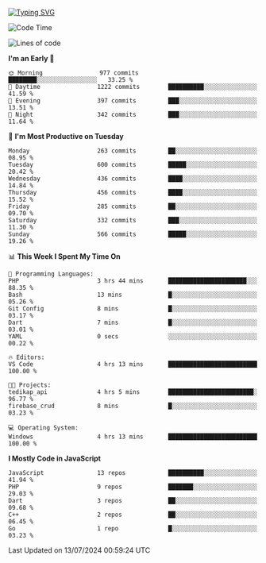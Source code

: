 [![Typing SVG](https://readme-typing-svg.demolab.com?font=Fira+Code&pause=1000&color=F7F7F7&random=false&width=435&lines=Hi+%F0%9F%91%8B%2C+I'm+Rafiu+Sidqi;Junior+Backend+Developer)](https://git.io/typing-svg)
<!--START_SECTION:waka-->
![Code Time](http://img.shields.io/badge/Code%20Time-279%20hrs%2032%20mins-blue)

![Lines of code](https://img.shields.io/badge/From%20Hello%20World%20I%27ve%20Written-1.2%20million%20lines%20of%20code-blue)

**I'm an Early 🐤** 

```text
🌞 Morning                977 commits         ████████░░░░░░░░░░░░░░░░░   33.25 % 
🌆 Daytime                1222 commits        ██████████░░░░░░░░░░░░░░░   41.59 % 
🌃 Evening                397 commits         ███░░░░░░░░░░░░░░░░░░░░░░   13.51 % 
🌙 Night                  342 commits         ███░░░░░░░░░░░░░░░░░░░░░░   11.64 % 
```
📅 **I'm Most Productive on Tuesday** 

```text
Monday                   263 commits         ██░░░░░░░░░░░░░░░░░░░░░░░   08.95 % 
Tuesday                  600 commits         █████░░░░░░░░░░░░░░░░░░░░   20.42 % 
Wednesday                436 commits         ████░░░░░░░░░░░░░░░░░░░░░   14.84 % 
Thursday                 456 commits         ████░░░░░░░░░░░░░░░░░░░░░   15.52 % 
Friday                   285 commits         ██░░░░░░░░░░░░░░░░░░░░░░░   09.70 % 
Saturday                 332 commits         ███░░░░░░░░░░░░░░░░░░░░░░   11.30 % 
Sunday                   566 commits         █████░░░░░░░░░░░░░░░░░░░░   19.26 % 
```


📊 **This Week I Spent My Time On** 

```text
💬 Programming Languages: 
PHP                      3 hrs 44 mins       ██████████████████████░░░   88.35 % 
Bash                     13 mins             █░░░░░░░░░░░░░░░░░░░░░░░░   05.26 % 
Git Config               8 mins              █░░░░░░░░░░░░░░░░░░░░░░░░   03.17 % 
Dart                     7 mins              █░░░░░░░░░░░░░░░░░░░░░░░░   03.01 % 
YAML                     0 secs              ░░░░░░░░░░░░░░░░░░░░░░░░░   00.22 % 

🔥 Editors: 
VS Code                  4 hrs 13 mins       █████████████████████████   100.00 % 

🐱‍💻 Projects: 
tedikap_api              4 hrs 5 mins        ████████████████████████░   96.77 % 
firebase_crud            8 mins              █░░░░░░░░░░░░░░░░░░░░░░░░   03.23 % 

💻 Operating System: 
Windows                  4 hrs 13 mins       █████████████████████████   100.00 % 
```

**I Mostly Code in JavaScript** 

```text
JavaScript               13 repos            ██████████░░░░░░░░░░░░░░░   41.94 % 
PHP                      9 repos             ███████░░░░░░░░░░░░░░░░░░   29.03 % 
Dart                     3 repos             ██░░░░░░░░░░░░░░░░░░░░░░░   09.68 % 
C++                      2 repos             ██░░░░░░░░░░░░░░░░░░░░░░░   06.45 % 
Go                       1 repo              █░░░░░░░░░░░░░░░░░░░░░░░░   03.23 % 
```




 Last Updated on 13/07/2024 00:59:24 UTC
<!--END_SECTION:waka-->

